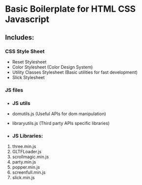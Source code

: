 # Basic Boilerplate for HTML CSS Javascript

## Includes:

### CSS Style Sheet

- Reset Stylesheet
- Color Stylesheet
  (Color Design System)
- Utility Classes Stylesheet
  (Basic utilities for fast development)
- Slick Stylesheet

### JS files

- ### JS utils

- domutils.js
  (Useful APIs for dom manipulation)
- libraryutils.js
  (Third party APIs specific libraries)

- ### JS Libraries:

1. three.min.js
2. GLTFLoader.js
3. scrollmagic.min.js
4. party.min.js
5. popper.min.js
6. screenfull.min.js
7. slick.min.js
